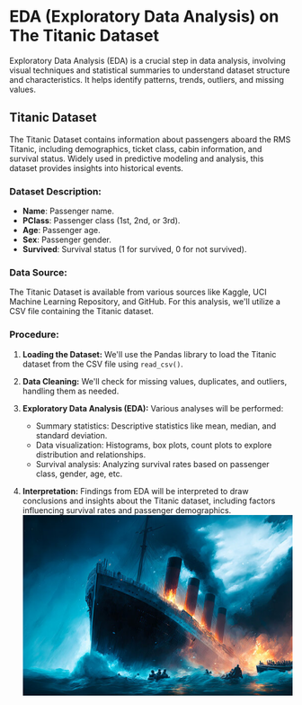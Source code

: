 # EDA (Exploratory Data Analysis) on The Titanic Dataset

Exploratory Data Analysis (EDA) is a crucial step in data analysis, involving visual techniques and statistical summaries to understand dataset structure and characteristics. It helps identify patterns, trends, outliers, and missing values.

## Titanic Dataset

The Titanic Dataset contains information about passengers aboard the RMS Titanic, including demographics, ticket class, cabin information, and survival status. Widely used in predictive modeling and analysis, this dataset provides insights into historical events.

### Dataset Description:
- **Name**: Passenger name.
- **PClass**: Passenger class (1st, 2nd, or 3rd).
- **Age**: Passenger age.
- **Sex**: Passenger gender.
- **Survived**: Survival status (1 for survived, 0 for not survived).

### Data Source:
The Titanic Dataset is available from various sources like Kaggle, UCI Machine Learning Repository, and GitHub. For this analysis, we'll utilize a CSV file containing the Titanic dataset.

### Procedure:
1. **Loading the Dataset:** We'll use the Pandas library to load the Titanic dataset from the CSV file using `read_csv()`.

2. **Data Cleaning:** We'll check for missing values, duplicates, and outliers, handling them as needed.

3. **Exploratory Data Analysis (EDA):** Various analyses will be performed:
   - Summary statistics: Descriptive statistics like mean, median, and standard deviation.
   - Data visualization: Histograms, box plots, count plots to explore distribution and relationships.
   - Survival analysis: Analyzing survival rates based on passenger class, gender, age, etc.

4. **Interpretation:** Findings from EDA will be interpreted to draw conclusions and insights about the Titanic dataset, including factors influencing survival rates and passenger demographics.
![titanic image](https://github.com/Rajkumar062003/Titanic_Dataset/blob/main/titanic.png)
